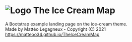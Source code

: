 # ![Logo](https://matteoo34.github.io/TheIceCreamMap/favicon.ico) The Ice Cream Map
A Bootstrap example landing page on the ice-cream theme.  
Made by Mattéo Legagneux - Copyright (C) 2021  
https://matteoo34.github.io/TheIceCreamMap
